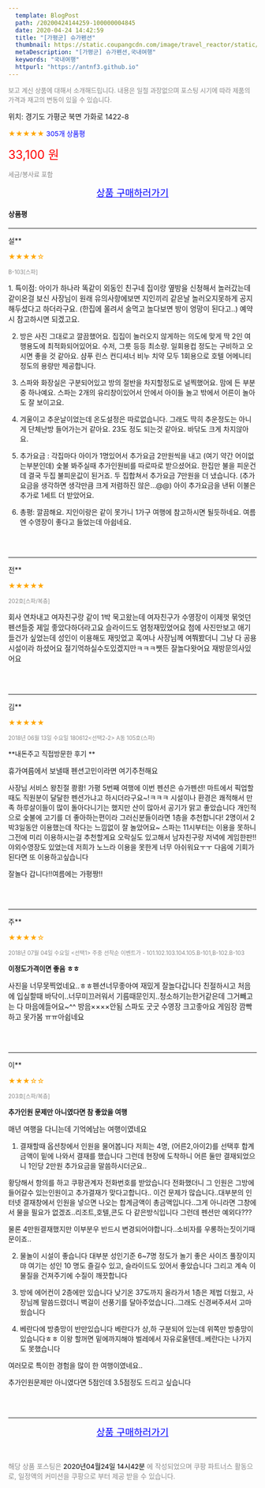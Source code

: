 ```yaml
---
  template: BlogPost
  path: /20200424144259-100000004845
  date: 2020-04-24 14:42:59
  title: "[가평군] 슈가펜션"
  thumbnail: https://static.coupangcdn.com/image/travel_reactor/static/booking/image/pension/ddnayo/6b87ef2a-588b-4887-8967-8a888d6ce728.jpg
  metaDescription: "[가평군] 슈가펜션,국내여행"
  keywords: "국내여행"
  httpurl: "https://antnf3.github.io"
---
```

  
<span style="color: #888;font-size:0.8rem">보고 계신 상품에 대해서 소개해드립니다.
내용은 일절 과장없으며 포스팅 시기에 따라 제품의 가격과 재고의 변동이 있을 수 있습니다.</span>
  
<span style="font-size: 0.9rem;">위치: 경기도 가평군 북면 가화로 1422-8</span>
  
<span style="color: orange;">★★★★★</span> <span style="color: blue;font-size: 0.85rem;">305개 상품평</span>
  
<span style="color: red;font-size: 1.5rem;">33,100 원</span>
  
<span style="color: #888;font-size:0.8rem">세금/봉사료 포함</span>





<p align="center"><a href="http://me2.do/GkEMjl0w" style="font-size: 1.2rem; color: blue;">상품 구매하러가기</a></p>

#### 상품평
  
---
  
설**
    
<span style="color: orange;">★★★★☆</span>
    
<span style="color: #888;font-size:0.7rem">B-103[스파]</span>
    

    
<span style="font-size: 0.9rem;">1. 특이점: 아이가 하나라 똑같이 외동인 친구네 집이랑 옆방을 신청해서 놀러갔는데 같이온걸 보신 사장님이 원래 유의사항에보면 지인끼리 같은날 놀러오지못하게 공지해두셨다고 하더라구요.  (한집에 몰려서 술먹고 놀다보면 방이 엉망이 된다고..) 예약시 참고하시면 되겠고요.

2. 방은 사진 그대로고 깔끔했어요. 집집이 놀러오지 않게하는 의도에 맞게 딱 2인 여행용도에 최적화되어있어요. 수저, 그릇 등등 최소량. 일회용컵 정도는 구비하고 오시면 좋을 것 같아요. 샴푸 린스 컨디셔너 비누 치약 모두 1회용으로 호텔 어메니티정도의 용량만 제공합니다.

3. 스파와 화장실은 구분되어있고 방의 절반을 차지할정도로 널찍했어요. 맘에 든 부분 중 하나예요. 스파는 2개의 유리창이있어서 안에서 아이들 놀고 밖에서 어른이 놀아도 잘 보이고요.

4. 겨울이고 추운날이었는데 온도설정은 따로없습니다. 그래도 딱히 추운정도는 아니게 단체난방  들어가는거 같아요. 23도 정도 되는것 같아요. 바닦도 크게 차지않아요. 

5. 추가요금 : 각집마다 아이가 1명있어서 추가요금 2만원씩을 내고 (여기 약간 어이없는부분인데) 숯불 봐주실때 추가인원비를 따로따로 받으셨어요. 한집만 불을 피운건데 결국 두집 불피운값이 된거죠. 두 집합쳐서 추가요금 7만원을 더 냈습니다. (추가요금을 생각하면 생각만큼 크게 저렴하진 않은...@@) 아이 추가요금을 낸뒤 이불은 추가로 1세트 더 받았어요.

6. 총평: 깔끔해요.  지인이랑은 같이 못가니 1가구 여행에 참고하시면 될듯하네요. 여름엔 수영장이 좋다고 들었는데 아쉽네요.</span>
    
<br>
<br>

---
  
전**
    
<span style="color: orange;">★★★★★</span>
    
<span style="color: #888;font-size:0.7rem">202호[스파/복층]</span>
    

    
<span style="font-size: 0.9rem;">회사 연차내고 여자친구랑 같이 1박 묵고왔는데 여자친구가 수영장이 이제껏 묶엇던 펜션들중 제일 좋았다하더라고요 슬라이드도 엄청재밌었어요 첨에 사진만보고 애기들건가 싶었는데 성인이 이용해도 재밋었고 혹여나 사장님께 여쭤봤더니 그냥 다 공용 시설이라 하셨어요 절기억하실수도있겠지만ㅋㅋㅋ쨋든 잘놀다왓어요 재방문의사있어요</span>
    
<br>
<br>

---
  
김**
    
<span style="color: orange;">★★★★★</span>
    
<span style="color: #888;font-size:0.7rem">2018년 06월 13일 수요일 180612<선택2-2> A동 105호(스파)</span>
    
<span style="font-size:0.85rem">**내돈주고 직접방문한 후기 **</span>
    
<span style="font-size: 0.9rem;">휴가여름에서 보낼때 펜션고민이라면 여기추천해요

사장님 서비스 왕친절 쾅쾅!
가평 5번째 여행에 이번 펜션은 슈가펜션!
마트에서 픽업할때도 직원분이 달달한 펜션가냐고 하시더라구요~!ㅋㅋㅋ
시설이나 환경은 쾌적해서 만족
하루살이들이 많이 돌아다니기는 했지만 산이 많아서 공기가 맑고 좋았습니다
개인적으로 숯불에 고기를 더 좋아하는편이라 그러신분들이라면 1층을 추천합니다!
2명이서 2박3일동안 이용했는데 작다는 느낌없이 잘 놀았어요~
스파는 11시부터는 이용을 못하니 그전에 미리 이용하시는걸 추천할게요
오락실도 있고해서 남자친구랑 저녁에 게임한판!!
야외수영장도 있었는데 저희가 노느라 이용을 못한게 너무 아쉬워요ㅜㅜ
다음에 기회가 된다면 또 이용하고싶습니다

잘놀다 갑니다!!여름에는 가평짱!!</span>
    
<br>
<br>

---
  
주**
    
<span style="color: orange;">★★★★☆</span>
    
<span style="color: #888;font-size:0.7rem">2018년 07월 04일 수요일 <선택1> 주중 선착순 이벤트가 - 101.102.103.104.105.B-101,B-102.B-103</span>
    
<span style="font-size:0.85rem">**이정도가격이면 좋음 ㅎㅎ**</span>
    
<span style="font-size: 0.9rem;">사진을 너무못찍었네요..ㅎㅎ펜션너무좋아여
재밌게 잘놀다갑니다 친절하시고
처음에 입실할때 바닥이..너무미끄러워서 기름때문인지..청소하기는한거같은데
그거빼고는 다 마음에들어요~^^ 방음××××안됨 스파도 굿굿 수영장 크고좋아요 
게임장 깜빡하고 못가봄 ㅠㅠ아쉽네요</span>
    
<br>
<br>

---
  
이**
    
<span style="color: orange;">★★★☆☆</span>
    
<span style="color: #888;font-size:0.7rem">203호[스파/복층]</span>
    
<span style="font-size:0.85rem">**추가인원 문제만 아니였다면  참 좋았을 여행**</span>
    
<span style="font-size: 0.9rem;">매년 여행을 다니는데 기억에남는 여행이였네요

1. 결재할때 옵션창에서 인원을 물어봅니다 
   저희는 4명, (어른2,아이2)를 선택후 합계 금액이 밑에 나와서 결재를 했습니다
그런데 현장에 도착하니 어른 둘만 결재되었으니 1인당 2만원 추가요금을 말씀하시더군요..

황당해서 항의를 하고 쿠팡관계자 전화번호를 받았습니다
전화했더니 그 인원은 그방에 들어갈수 있는인원이고 추가결재가 맞다고합니다..
이건 문제가 많습니다..대부분의 인터넷 결재창에서 인원을 넣으면 나오는 합계금액이 총금액입니다..그게 아니라면 그창에서 물을 필요가 없겠죠..리조트,호텔,콘도 다 같은방식입니다
그런데 펜션만 예외다???

물론 4만원결재했지만 이부분우 반드시 변경되어야합니다..소비자를 우롱하는짓이기때문이죠..

2. 물놀이 시설이 좋습니다
대부분 성인기준 6~7명 정도가 놀기 좋은 사이즈 풀장이지먀 여기는 성인 10 명도 즐길수 있고, 슬라이드도 있어서  좋았습니다
그리고 계속 이물질을 건져주기에 수질이 깨끗합니다

3. 방에 에어컨이 2층에만 있습니다
낮기온 37도까지 올라가서 1층은 제법 더웠고, 사장님께 말씀드렸더니 벽걸이 선풍기를 달아주었습니다..그래도 신경써주셔서 고마웠습니다

4. 베란다에 방충망이 반만있습니다
베란다가 상,하 구분되어 있는데 위쪽만 방충망이 있습니다ㅎㅎ
이왕 할꺼면 밑에까지해야 벌레에서 자유로울텐데..베란다는 나가지도 못했습니다

여러모로 특이한 경험을 많이 한 여행이였네요..

추가인원문제만 아니였다면 5점인데 3.5점정도 드리고 싶습니다</span>
    
<br>
<br>


  
---
  
<p align="center"><a href="http://me2.do/GkEMjl0w" style="font-size: 1.2rem; color: blue;">상품 구매하러가기</a></p>
  
<br>
  
<span style="font-size: 0.85rem; color: #888;">해당 상품 포스팅은 <span style="color: #000;"> 2020년04월24일 14시42분 </span> 에 작성되었으며 쿠팡 파트너스 활동으로, 일정액의 커미션을 쿠팡으로 부터 제공 받을 수 있습니다.</span>